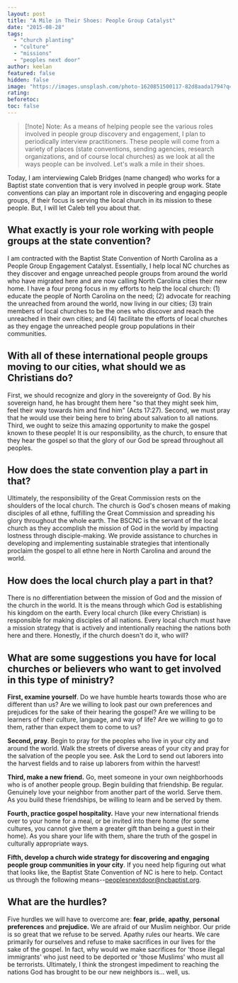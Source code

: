 ```yaml
---
layout: post
title: "A Mile in Their Shoes: People Group Catalyst"
date: "2015-08-28"
tags: 
  - "church planting"
  - "culture"
  - "missions"
  - "peoples next door"
author: keelan
featured: false
hidden: false
image: "https://images.unsplash.com/photo-1620851500117-82d8aada1794?q=80&w=2070&auto=format&fit=crop&ixlib=rb-4.0.3&ixid=M3wxMjA3fDB8MHxwaG90by1wYWdlfHx8fGVufDB8fHx8fA%3D%3D"
rating:
beforetoc:
toc: false
---
```


>[!note] Note:
>As a means of helping people see the various roles involved in people group discovery and engagement, I plan to periodically interview practitioners. These people will come from a variety of places (state conventions, sending agencies, research organizations, and of course local churches) as we look at all the ways people can be involved. Let's walk a mile in their shoes.

Today, I am interviewing Caleb Bridges (name changed) who works for a Baptist state convention that is very involved in people group work. State conventions can play an important role in discovering and engaging people groups, if their focus is serving the local church in its mission to these people. But, I will let Caleb tell you about that.

## What exactly is your role working with people groups at the state convention?
I am contracted with the Baptist State Convention of North Carolina as a People Group Engagement Catalyst. Essentially, I help local NC churches as they discover and engage unreached people groups from around the world who have migrated here and are now calling North Carolina cities their new home. I have a four prong focus in my efforts to help the local church: (1) educate the people of North Carolina on the need; (2) advocate for reaching the unreached from around the world, now living in our cities; (3) train members of local churches to be the ones who discover and reach the unreached in their own cities; and (4) facilitate the efforts of local churches as they engage the unreached people group populations in their communities.

## With all of these international people groups moving to our cities, what should we as Christians do?
First, we should recognize and glory in the sovereignty of God. By his sovereign hand, he has brought them here "so that they might seek him, feel their way towards him and find him" (Acts 17:27). Second, we must pray that he would use their being here to bring about salvation to all nations. Third, we ought to seize this amazing opportunity to make the gospel known to these people! It is our responsibility, as the church, to ensure that they hear the gospel so that the glory of our God be spread throughout all peoples.

## How does the state convention play a part in that?
Ultimately, the responsibility of the Great Commission rests on the shoulders of the local church. The church is God's chosen means of making disciples of all ethne, fulfilling the Great Commission and spreading his glory throughout the whole earth. The BSCNC is the servant of the local church as they accomplish the mission of God in the world by impacting lostness through disciple-making. We provide assistance to churches in developing and implementing sustainable strategies that intentionally proclaim the gospel to all ethne here in North Carolina and around the world.

## How does the local church play a part in that?
There is no differentiation between the mission of God and the mission of the church in the world. It is the means through which God is establishing his kingdom on the earth. Every local church (like every Christian) is responsible for making disciples of all nations. Every local church must have a mission strategy that is actively and intentionally reaching the nations both here and there. Honestly, if the church doesn't do it, who will?

## What are some suggestions you have for local churches or believers who want to get involved in this type of ministry?
**First, examine yourself**. Do we have humble hearts towards those who are different than us? Are we willing to look past our own preferences and prejudices for the sake of their hearing the gospel? Are we willing to be learners of their culture, language, and way of life? Are we willing to go to them, rather than expect them to come to us?

**Second, pray**. Begin to pray for the peoples who live in your city and around the world. Walk the streets of diverse areas of your city and pray for the salvation of the people you see. Ask the Lord to send out laborers into the harvest fields and to raise up laborers from within the harvest!

**Third, make a new friend.** Go, meet someone in your own neighborhoods who is of another people group. Begin building that friendship. Be regular. Genuinely love your neighbor from another part of the world. Serve them. As you build these friendships, be willing to learn and be served by them.

**Fourth, practice gospel hospitality.** Have your new international friends over to your home for a meal, or be invited into there home (for some cultures, you cannot give them a greater gift than being a guest in their home). As you share your life with them, share the truth of the gospel in culturally appropriate ways.

**Fifth, develop a church wide strategy for discovering and engaging people group communities in your city**. If you need help figuring out what that looks like, the Baptist State Convention of NC is here to help. Contact us through the following means--[peoplesnextdoor@ncbaptist.org](mailto:peoplesnextdoor@ncbaptist.org).

## What are the hurdles?
Five hurdles we will have to overcome are: **fear**, **pride**, **apathy**, **personal preferences** and **prejudice.** We are afraid of our Muslim neighbor. Our pride is so great that we refuse to be served. Apathy rules our hearts. We care primarily for ourselves and refuse to make sacrifices in our lives for the sake of the gospel. In fact, why would we make sacrifices for 'those illegal immigrants' who just need to be deported or 'those Muslims' who must all be terrorists. Ultimately, I think the strongest impediment to reaching the nations God has brought to be our new neighbors is... well, us.
